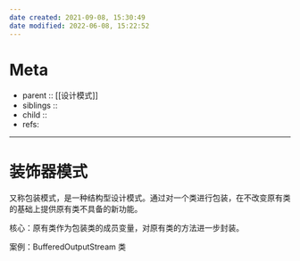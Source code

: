 ```yaml
---
date created: 2021-09-08, 15:30:49
date modified: 2022-06-08, 15:22:52
---
```


# Meta

- parent :: [[设计模式]]
- siblings ::
- child ::
- refs:

---

# 装饰器模式

又称包装模式，是一种结构型设计模式。通过对一个类进行包装，在不改变原有类的基础上提供原有类不具备的新功能。

核心：原有类作为包装类的成员变量，对原有类的方法进一步封装。

案例：BufferedOutputStream 类
